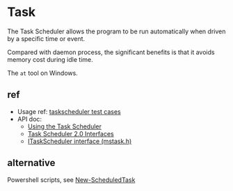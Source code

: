 # Task

The Task Scheduler allows the program to be run automatically when driven by a specific time or event.

Compared with daemon process, the significant benefits is that it avoids memory cost during idle time.

The `at` tool on Windows.

## ref

- Usage ref: [taskscheduler test cases](https://github.com/mhammond/pywin32/tree/main/com/win32comext/taskscheduler/test)
- API doc: 
  - [Using the Task Scheduler](https://learn.microsoft.com/en-us/windows/win32/taskschd/using-the-task-scheduler)
  - [Task Scheduler 2.0 Interfaces](https://learn.microsoft.com/en-us/windows/win32/taskschd/task-scheduler-2-0-interfaces)
  - [ITaskScheduler interface (mstask.h)](https://learn.microsoft.com/en-us/windows/win32/api/mstask/nn-mstask-itaskscheduler)

## alternative

Powershell scripts, see [New-ScheduledTask](https://learn.microsoft.com/en-us/powershell/module/scheduledtasks/new-scheduledtask?view=windowsserver2022-ps)
